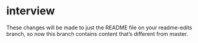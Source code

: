 # interview
These changes will be made to just the README file on your readme-edits branch, so now this branch contains content that’s different from master.
